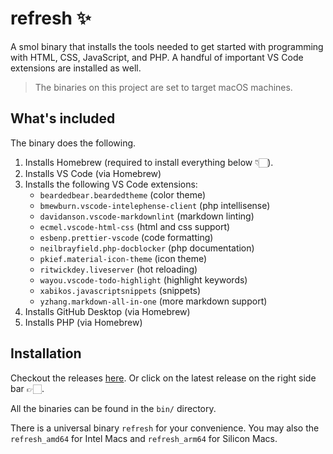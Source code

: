 # refresh ✨

A smol binary that installs the tools needed to get started with programming with HTML, CSS, JavaScript, and PHP. A handful of important VS Code extensions are installed as well.

> The binaries on this project are set to target macOS machines.

## What's included

The binary does the following.

1. Installs Homebrew (required to install everything below 👇🏻).
2. Installs VS Code (via Homebrew)
3. Installs the following VS Code extensions:
   - `beardedbear.beardedtheme` (color theme)
   - `bmewburn.vscode-intelephense-client` (php intellisense)
   - `davidanson.vscode-markdownlint` (markdown linting)
   - `ecmel.vscode-html-css` (html and css support)
   - `esbenp.prettier-vscode` (code formatting)
   - `neilbrayfield.php-docblocker` (php documentation)
   - `pkief.material-icon-theme` (icon theme)
   - `ritwickdey.liveserver` (hot reloading)
   - `wayou.vscode-todo-highlight` (highlight keywords)
   - `xabikos.javascriptsnippets` (snippets)
   - `yzhang.markdown-all-in-one` (more markdown support)
4. Installs GitHub Desktop (via Homebrew)
5. Installs PHP (via Homebrew)

## Installation

Checkout the releases [here](https://github.com/villaleo/refresh/releases). Or click on the latest release on the right side bar 👉🏻.

 All the binaries can be found in the `bin/` directory.

There is a universal binary `refresh` for your convenience. You may also the `refresh_amd64` for Intel Macs and `refresh_arm64` for Silicon Macs.
